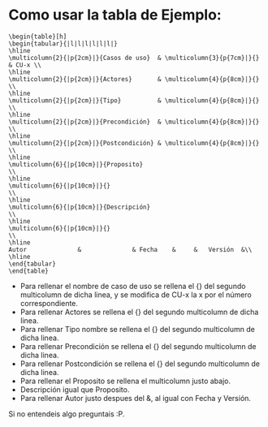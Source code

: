 Como usar la tabla de Ejemplo:
==============================
```
\begin{table}[h]
\begin{tabular}{|l|l|l|l|l|l|}
\hline
\multicolumn{2}{|p{2cm}|}{Casos de uso}  & \multicolumn{3}{p{7cm}|}{} & CU-x \\
\hline
\multicolumn{2}{|p{2cm}|}{Actores}       & \multicolumn{4}{p{8cm}|}{}        \\
\hline
\multicolumn{2}{|p{2cm}|}{Tipo}          & \multicolumn{4}{p{8cm}|}{}        \\
\hline
\multicolumn{2}{|p{2cm}|}{Precondición}  & \multicolumn{4}{p{8cm}|}{}        \\
\hline
\multicolumn{2}{|p{2cm}|}{Postcondición} & \multicolumn{4}{p{8cm}|}{}        \\
\hline
\multicolumn{6}{|p{10cm}|}{Proposito}                                   \\
\hline
\multicolumn{6}{|p{10cm}|}{}                                            \\
\hline
\multicolumn{6}{|p{10cm}|}{Descripción}                                 \\
\hline
\multicolumn{6}{|p{10cm}|}{}                                            \\
\hline
Autor              &              & Fecha    &     &   Versión  &\\
\hline
\end{tabular}
\end{table}
```

* Para rellenar el nombre de caso de uso se rellena el {} del segundo multicolumn de dicha linea, y se modifica de CU-x la x por el número correspondiente.
* Para rellenar Actores se rellena el {} del segundo multicolumn de dicha linea.
* Para rellenar Tipo nombre se rellena el {} del segundo multicolumn de dicha linea.
* Para rellenar Precondición se rellena el {} del segundo multicolumn de dicha linea.
* Para rellenar Postcondición se rellena el {} del segundo multicolumn de dicha linea.
* Para rellenar el Proposito se rellena el multicolumn justo abajo.
* Descripción igual que Proposito.
* Para rellenar Autor justo despues del &, al igual con Fecha y Versión.

Si no entendeis algo preguntais :P.
